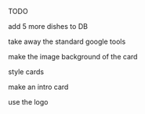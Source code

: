 TODO

add 5 more dishes to DB

take away the standard google tools

make the image background of the card

style cards

make an intro card

use the logo




